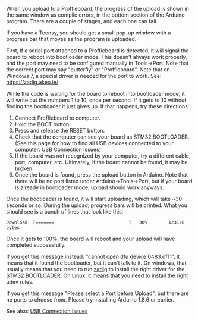 When you upload to a Proffieboard, the progress of the upload is shown in the same window as compile errors, in the bottom section of the Arduino program. There are a couple of stages, and each one can fail.  

If you have a Teensy, you should get a small pop-up window with a progress bar that moves as the program is uploaded.  

First, if a serial port attached to a Proffieboard is detected, it will signal the board to reboot into bootloader mode.  This doesn't always work properly, and the port may need to be configured manually in Tools->Port. Note that the correct port may say "butterfly" or "Proffieboard". Note that on Windows 7, a special driver is needed for the port to work. See: https://zadig.akeo.ie/

While the code is waiting for the board to reboot into bootloader mode, it will write out the numbers 1 to 10, once per second. If it gets to 10 without finding the bootloader it just gives up. If that happens, try these directions:

1. Connect Proffieboard to computer.
2. Hold the BOOT button.
3. Press and release the RESET button.
4. Check that the computer can see your board as STM32 BOOTLOADER. (See this page for how to find all USB devices connected to your computer: [USB Connection Issues](USB-Connection-Issues.md))
5. If the board was not recognized by your computer, try a different cable, port, computer, etc. Ultimately, if the board cannot be found, it may be broken.
6. Once the board is found, press the upload button in Arduino. Note that there will be no port listed under Arduino->Tools->Port, but if your board is already in bootloader mode, upload should work anyways.

Once the bootloader is found, it will start uploading, which will take ~30 seconds or so.
During the upload, progress bars will be printed.  What you should see is a bunch of lines that look like this:

`Download  [=======                            ]   30%        123128 bytes`

Once it gets to 100%, the board will reboot and your upload will have completed successfully.

If you get this message instead:
"cannot open dfu device 0483:df11", it means that it found the bootloader, but it can't talk to it. On windows, that usually means that you need to run [zadig](zadig.md) to install the right driver for the STM32 BOOTLOADER. On Linux, it means that you need to install the right udev rules.

If you get this message "Please select a Port before Upload", but there are no ports to choose from. Please try installing Arduino 1.8.6 or earlier.

See also: [USB Connection Issues](USB-Connection-Issues.md)
